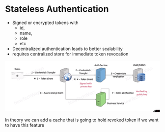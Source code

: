 # Stateless Authentication
- Signed or encrypted tokens with
  - id, 
  - name,
  - role
  - etc
- Decentralized authentication leads to better scalability
- requires centralized store for immediate token revocation

![Alt text](image-17.png)

In theory we can add a cache that is going to hold revoked token if we want to have this feature